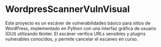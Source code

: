 # WordpresScannerVulnVisual
Este proyecto es un escáner de vulnerabilidades básico para sitios de WordPress, implementado en Python con una interfaz gráfica de usuario (GUI) utilizando tkinter. El escáner verifica URLs sensibles y plugins vulnerables conocidos, y permite cancelar el escaneo en curso.
